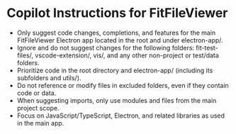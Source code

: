 # Copilot Instructions for FitFileViewer

- Only suggest code changes, completions, and features for the main FitFileViewer Electron app located in the root and under electron-app/.
- Ignore and do not suggest changes for the following folders: fit-test-files/, vscode-extension/, vis/, and any other non-project or test/data folders.
- Prioritize code in the root directory and electron-app/ (including its subfolders and utils/).
- Do not reference or modify files in excluded folders, even if they contain code or data.
- When suggesting imports, only use modules and files from the main project scope.
- Focus on JavaScript/TypeScript, Electron, and related libraries as used in the main app.
